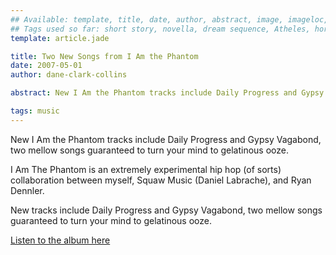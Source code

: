 ```yaml
---
## Available: template, title, date, author, abstract, image, imageloc, tags
## Tags used so far: short story, novella, dream sequence, Atheles, horror, fantasy, dark fantasy, free,gaming, writing craft, fan convention, art, travel, philosophy, music, video
template: article.jade

title: Two New Songs from I Am the Phantom
date: 2007-05-01
author: dane-clark-collins

abstract: New I Am the Phantom tracks include Daily Progress and Gypsy Vagabond, two mellow songs guaranteed to turn your mind to gelatinous ooze.

tags: music
---
```


New I Am the Phantom tracks include Daily Progress and Gypsy Vagabond, two mellow songs guaranteed to turn your mind to gelatinous ooze.

<span class="more"></span>

I Am The Phantom is an extremely experimental hip hop (of sorts) collaboration between myself, Squaw Music (Daniel Labrache), and Ryan Dennler.

New tracks include Daily Progress and Gypsy Vagabond, two mellow songs guaranteed to turn your mind to gelatinous ooze.

[Listen to the album here](http://daneclarkcollins.bandcamp.com/album/i-am-the-phantom)
